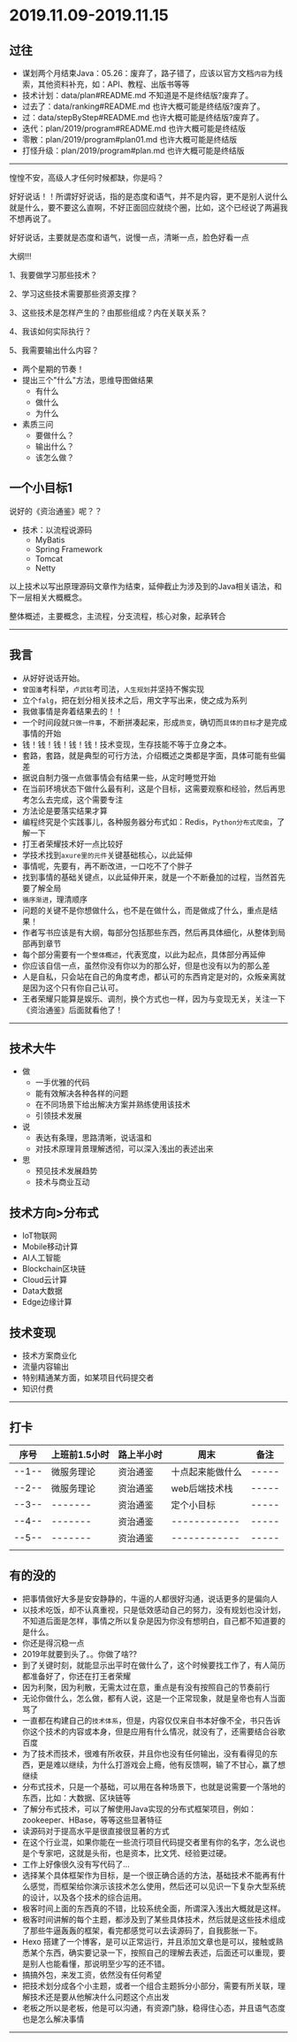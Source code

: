 #   2019.11.09-2019.11.15

##  过往
-   谋划两个月结束Java：05.26：废弃了，路子错了，应该以官方文档`内容`为线索，其他资料补充，如：API、教程、出版书等等
-   技术计划：data/plan#README.md 不知道是不是终结版?废弃了。
-   过去了：data/ranking#README.md 也许大概可能是终结版?废弃了。
-   过：data/stepByStep#README.md 也许大概可能是终结版?废弃了。
-   迭代：plan/2019/program#README.md 也许大概可能是终结版
-   零散：plan/2019/program#plan01.md 也许大概可能是终结版
-   打怪升级：plan/2019/program#plan.md 也许大概可能是终结版

----

惶惶不安，高级人才任何时候都缺，你是吗？

好好说话！！所谓好好说话，指的是态度和语气，并不是内容，更不是别人说什么就是什么，要不要这么直啊，不好正面回应就绕个圈，比如，这个已经说了两遍我不想再说了。

好好说话，主要就是态度和语气，说慢一点，清晰一点，脸色好看一点

大纲!!!

1、我要做学习那些技术？

2、学习这些技术需要那些资源支撑？

3、这些技术是怎样产生的？由那些组成？内在关联关系？

4、我该如何实际执行？

5、我需要输出什么内容？ 

-   两个星期的节奏！
-   提出三个"什么"方法，思维导图做结果
    -   有什么
    -   做什么
    -   为什么
- 素质三问
  - 要做什么？
  - 输出什么？
  - 该怎么做？



##  一个小目标1

说好的《资治通鉴》呢？？

- 技术：以流程说源码
  - MyBatis
  - Spring Framework
  - Tomcat
  - Netty

以上技术以写出原理源码文章作为结束，延伸截止为涉及到的Java相关语法，和下一层相关大概概念。

整体概述，主要概念，主流程，分支流程，核心对象，起承转合

----


##  我言
- 从好好说话开始。
- `曾国潘`考科举，`卢武铉`考司法，`人生规划`并坚持不懈实现
- 立个`falg`，把在划分相关技术之后，用文字写出来，使之成为系列
- 我做事情是奔着结果去的！！
- 一个时间段就`只做一件事`，不断拼凑起来，形成`质变`，确切而`具体的目标`才是完成事情的开始
- 钱！钱！钱！钱！钱！技术变现，生存技能不等于立身之本。
- 套路，套路，就是典型的可行方法，介绍概述之类都是字面，具体可能有些偏差
- 据说自制力强一点做事情会有结果一些，从定时睡觉开始
- 在当前环境状态下做什么最有利，这是个目标，这需要观察和经验，然后再思考怎么去完成，这个需要专注
- 方法论是要落实结果才算
- 编程终究是个实践事儿，各种服务器分布式如：Redis，`Python分布式爬虫`，了解一下
- 打王者荣耀技术好一点比较好
- 学技术找到`axure里的元件`关键基础核心，以此延伸
- 事情呢，先要有，再不断改进，一口吃不了个胖子
- 找到事情的基础关键点，以此延伸开来，就是一个不断叠加的过程，当然首先要了解全局
- `循序渐进`，理清顺序
- 问题的关键不是你想做什么，也不是在做什么，而是做成了什么，重点是结果！
- 作者写书应该是有大纲，每部分包括那些东西，然后再具体细化，从整体到局部再到章节
- 每个部分需要有一个`整体概述`，代表宽度，以此为起点，具体部分再延伸
- 你应该自信一点，虽然你没有你以为的那么好，但是也没有以为的那么差
- 人是自私，只会站在自己的角度考虑，都认可的东西肯定是对的，众叛亲离就是因为这个只有你自己认可。
- 王者荣耀只能算是娱乐、调剂，换个方式也一样，因为与变现无关，关注一下《资治通鉴》后面就看他了！


----

##  技术大牛
-   做
    -   一手优雅的代码
    -   能有效解决各种各样的问题
    -   在不同场景下给出解决方案并熟练使用该技术
    -   引领技术发展
-   说
    -   表达有条理，思路清晰，说话温和
    -   对技术原理背景理解透彻，可以深入浅出的表述出来
-   思
    -   预见技术发展趋势
    -   技术与商业互动


##  技术方向>分布式
- IoT物联网
- Mobile移动计算
- AI人工智能
- Blockchain区块链
- Cloud云计算
- Data大数据
- Edge边缘计算


##  技术变现
- 技术方案商业化
- 流量内容输出
- 特别精通某方面，如某项目代码提交者
- 知识付费

---- 

##  打卡
| 序号 |  上班前1.5小时 |  路上半小时  |    周末  | 备注 |
| ---- |  -------   | -------------  |  ------------  |  ----- |  
| --1-- |  微服务理论   | 资治通鉴  |  十点起来能做什么  |  ----- | 
| --2-- |  微服务理论   | 资治通鉴  |  web后端技术栈  |  ----- | 
| --3-- |  -------   | 资治通鉴  |  定个小目标  |  ----- | 
| --4-- |  -------   | 资治通鉴  |  ------------  |  ----- | 
| --5-- |  -------   | 资治通鉴  |  ------------  |  ----- | 
|  |  | |  | |||


##  有的没的
-   把事情做好大多是安安静静的，牛逼的人都很好沟通，说话更多的是偏向人
-   以技术吃饭，却不认真重视，只是低效感动自己的努力，没有规划也没计划，不知道后面是怎样，事情之所以复杂是因为你没有想明白，自己都不知道要的是什么。
- 你还是得沉稳一点
- 2019年就要到头了。。你做了啥??
- 到了关键时刻，就能显示出平时在做什么了，这个时候要找工作了，有人简历都准备好了，你还在打王者荣耀
- 因为利聚，因为利散，无需太过在意，重点是有没有按照自己的节奏前行
- 无论你做什么，怎么做，都有人说，这是一个正常现象，就是皇帝也有人当面骂了
- 一直都在构建自己的`技术体系`，但是，内容仅仅来自书本好像不全，书只告诉你这个技术的内容或本身，但是应用有什么情况，就没有了，还需要结合谷歌百度
- 为了技术而技术，很难有所收获，并且你也没有任何输出，没有看得见的东西，更是难以继续，为什么打游戏会上瘾，他有反馈啊，输了不甘心，赢了想继续
- 分布式技术，只是一个基础，可以用在各种场景下，也就是说需要一个落地的东西，比如：大数据、区块链等
- 了解分布式技术，可以了解使用Java实现的分布式框架项目，例如：zookeeper、HBase，等等这些显著特征
- 读源码对于提高水平是很直接很显著的方式
- 在这个行业混，如果你能在一些流行项目代码提交者里有你的名字，怎么说也是个专家吧，这就是头衔，也是资本，比文凭、经验更过硬。
-   工作上好像很久没有写代码了...
-   选择某个具体框架作为目标，是一个很正确合适的方法，基础技术不能再有什么感觉，而框架给你演示该技术怎么使用，然后还可以见识一下复杂大型系统的设计，以及各个技术的综合运用。
- 极客时间上面的东西真的不错，比较系统全面，所谓深入浅出大概就是这样。
- 极客时间讲解的每个主题，都涉及到了某些具体技术，然后就是这些技术组成了那些牛逼轰轰的框架，看完都感觉可以去读源码了，自我膨胀一下。
- Hexo 搭建了一个博客，是可以正常运行，并且添加文章也是可以，接触或熟悉某个东西，确实要记录一下，按照自己的理解去表述，后面还可以重现，要是别人也能看懂，那说明至少写的还不错。
- 搞搞外包，来发工资，依然没有任何希望
- 把技术划分成各个小主题，或者一个组合主题拆分小部分，需要有所关联，理解技术还是要从他解决什么问题这个点出发
- 老板之所以是老板，他是可以沟通，有资源门脉，稳得住心态，并且语气态度也是怎么解决事情
----


